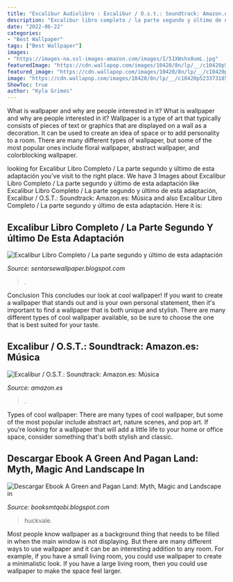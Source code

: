 ```yaml
---
title: "Excalibur Audiolibro : Excalibur / O.s.t.: Soundtrack: Amazon.es: Música"
description: "Excalibur libro completo / la parte segundo y último de esta adaptación"
date: "2022-06-22"
categories:
- "Best Wallpaper"
tags: ["Best Wallpaper"]
images:
- "https://images-na.ssl-images-amazon.com/images/I/51XWshx0umL.jpg"
featuredImage: "https://cdn.wallapop.com/images/10420/8n/lp/__/c10420p523373185/i1522457996.jpg?pictureSize=W640"
featured_image: "https://cdn.wallapop.com/images/10420/8n/lp/__/c10420p523373185/i1522457996.jpg?pictureSize=W640"
image: "https://cdn.wallapop.com/images/10420/8n/lp/__/c10420p523373185/i1522457996.jpg?pictureSize=W640"
ShowToc: true
author: "Kyla Grimes"
---
```



What is wallpaper and why are people interested in it?
What is wallpaper and why are people interested in it?
Wallpaper is a type of art that typically consists of pieces of text or graphics that are displayed on a wall as a decoration. It can be used to create an idea of space or to add personality to a room. There are many different types of wallpaper, but some of the most popular ones include floral wallpaper, abstract wallpaper, and colorblocking wallpaper.

	

		
looking for Excalibur Libro Completo / La parte segundo y último de esta adaptación you've visit to the right place. We have 3 Images about Excalibur Libro Completo / La parte segundo y último de esta adaptación like Excalibur Libro Completo / La parte segundo y último de esta adaptación, Excalibur / O.S.T.: Soundtrack: Amazon.es: Música and also Excalibur Libro Completo / La parte segundo y último de esta adaptación. Here it is:
		
    
## Excalibur Libro Completo / La Parte Segundo Y último De Esta Adaptación

<img loading=lazy src="https://cdn.wallapop.com/images/10420/8n/lp/__/c10420p523373185/i1522457996.jpg?pictureSize=W640" onerror="this.onerror=null;this.src='https://tse2.mm.bing.net/th?id=OIP.KxifkszDImxPmyD5qE5IKwHaJ3&amp;pid=15.1';" alt="Excalibur Libro Completo / La parte segundo y último de esta adaptación">

_Source: sentarsewallpaper.blogspot.com_

>. 

	

Conclusion
This concludes our look at cool wallpaper! If you want to create a wallpaper that stands out and is your own personal statement, then it's important to find a wallpaper that is both unique and stylish. There are many different types of cool wallpaper available, so be sure to choose the one that is best suited for your taste.

    
## Excalibur / O.S.T.: Soundtrack: Amazon.es: Música

<img loading=lazy src="https://images-na.ssl-images-amazon.com/images/I/51XWshx0umL.jpg" onerror="this.onerror=null;this.src='https://tse2.mm.bing.net/th?id=OIP.u8wsYQfOM9lOEMzJBvWubQHaHa&amp;pid=15.1';" alt="Excalibur / O.S.T.: Soundtrack: Amazon.es: Música">

_Source: amazon.es_

>. 

	

Types of cool wallpaper:
There are many types of cool wallpaper, but some of the most popular include abstract art, nature scenes, and pop art. If you're looking for a wallpaper that will add a little life to your home or office space, consider something that's both stylish and classic.

    
## Descargar Ebook A Green And Pagan Land: Myth, Magic And Landscape In

<img loading=lazy src="https://lh5.googleusercontent.com/proxy/1J0g1-IfAzF0pRl6jPZ2lAiO8ET9iaaNIBCyswXPXio3Eulqkw8buj0sj4StFMXk-p1Yblvq6PHz5r3GLrq6ED5K6mHNuAdqaPYK1mTwv68=w1200-h630-p-k-no-nu" onerror="this.onerror=null;this.src='https://tse1.mm.bing.net/th?id=OIP.LE58arUEm4jyiQK5vD3ozwAAAA&amp;pid=15.1';" alt="Descargar Ebook A Green and Pagan Land: Myth, Magic and Landscape in">

_Source: booksmtqobi.blogspot.com_

>huckvale. 

	

Most people know wallpaper as a background thing that needs to be filled in when the main window is not displaying. But there are many different ways to use wallpaper and it can be an interesting addition to any room. For example, if you have a small living room, you could use wallpaper to create a minimalistic look. If you have a large living room, then you could use wallpaper to make the space feel larger.

